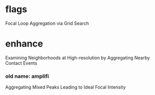 # flags
Focal Loop Aggregation via Grid Search

# enhance
Examining Neighborhoods at High-resolution by Aggregating Nearby Contact Events

### old name: amplifi
Aggregating Mixed Peaks Leading to Ideal Focal Intensity